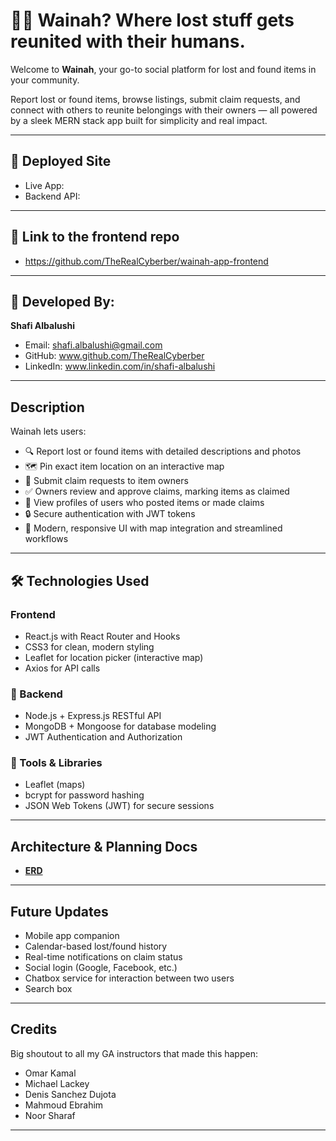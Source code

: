 # 🕵️‍♂️ Wainah? Where lost stuff gets reunited with their humans.

Welcome to **Wainah**, your go-to social platform for lost and found items in your community.

Report lost or found items, browse listings, submit claim requests, and connect with others to reunite belongings with their owners — all powered by a sleek MERN stack app built for simplicity and real impact.

---

## 🔗 Deployed Site

- Live App:
- Backend API: 

---

## 🔗 Link to the frontend repo

- https://github.com/TheRealCyberber/wainah-app-frontend

---

## 👤 Developed By:

**Shafi Albalushi**  
- Email: shafi.albalushi@gmail.com
- GitHub: www.github.com/TheRealCyberber 
- LinkedIn: www.linkedin.com/in/shafi-albalushi

---

## Description

Wainah lets users:

- 🔍 Report lost or found items with detailed descriptions and photos
- 🗺️ Pin exact item location on an interactive map
- 🤝 Submit claim requests to item owners
- ✅ Owners review and approve claims, marking items as claimed
- 👤 View profiles of users who posted items or made claims
- 🔒 Secure authentication with JWT tokens
- 📱 Modern, responsive UI with map integration and streamlined workflows

---

## 🛠 Technologies Used

### Frontend

- React.js with React Router and Hooks
- CSS3 for clean, modern styling
- Leaflet for location picker (interactive map)
- Axios for API calls

### 🔧 Backend

- Node.js + Express.js RESTful API
- MongoDB + Mongoose for database modeling
- JWT Authentication and Authorization

### 🧰 Tools & Libraries

- Leaflet (maps)
- bcrypt for password hashing
- JSON Web Tokens (JWT) for secure sessions

---

## Architecture & Planning Docs

- [**ERD**](./public/ERD.png)


---

## Future Updates

- Mobile app companion  
- Calendar-based lost/found history  
- Real-time notifications on claim status  
- Social login (Google, Facebook, etc.)
- Chatbox service for interaction between two users
- Search box

---

## Credits

Big shoutout to all my GA instructors that made this happen:

- Omar Kamal
- Michael Lackey
- Denis Sanchez Dujota
- Mahmoud Ebrahim
- Noor Sharaf

---
